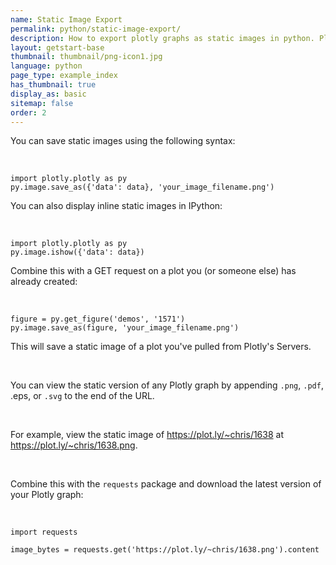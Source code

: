 ```yaml
---
name: Static Image Export
permalink: python/static-image-export/
description: How to export plotly graphs as static images in python. Plotly supports png, svg, jpg, and pdf image export.
layout: getstart-base
thumbnail: thumbnail/png-icon1.jpg
language: python
page_type: example_index
has_thumbnail: true
display_as: basic
sitemap: false
order: 2
---
```

<div class="content-box">
<p>You can save static images using the following syntax:</p><br>

<pre><code>import plotly.plotly as py
py.image.save_as({'data': data}, 'your_image_filename.png')
</code></pre>
<p>You can also display inline static images in IPython:</p><br>


<pre><code>import plotly.plotly as py
py.image.ishow({'data': data})
</code></pre>


<p>Combine this with a GET request on a plot you (or someone else) has already created:</p><br>


<pre><code>figure = py.get_figure('demos', '1571')
py.image.save_as(figure, 'your_image_filename.png')
</code></pre>


<p>This will save a static image of a plot you've pulled from Plotly's Servers.</p><br>

<p>You can view the static version of any Plotly graph by appending <code class="no-padding">.png</code>,
<code class="no-padding">.pdf</code>, <codeclass="no-padding">.eps</code>, or <code class="no-padding">.svg</code> to the end of the URL.</p><br>
<p>For example, view the static image of <a href="https://plot.ly/~chris/1638">https://plot.ly/~chris/1638</a> at <a href="https://plot.ly/~chris/1638.png">https://plot.ly/~chris/1638.png</a>.</p><br>

<p>Combine this with the <code>requests</code> package and download the latest version of your Plotly graph:</p><br>


<pre><code>import requests

image_bytes = requests.get('https://plot.ly/~chris/1638.png').content
</code></pre>
<br>

</div><br>
